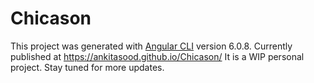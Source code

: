 # Chicason

This project was generated with [Angular CLI](https://github.com/angular/angular-cli) version 6.0.8.
Currently published at https://ankitasood.github.io/Chicason/ 
It is a WIP personal project. Stay tuned for more updates.
